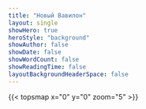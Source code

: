 ```yaml
---
title: "Новый Вавилон"
layout: single
showHero: true
heroStyle: "background"
showAuthor: false
showDate: false
showWordCount: false
showReadingTime: false
layoutBackgroundHeaderSpace: false
---
```


{{< topsmap x="0" y="0" zoom="5" >}}



